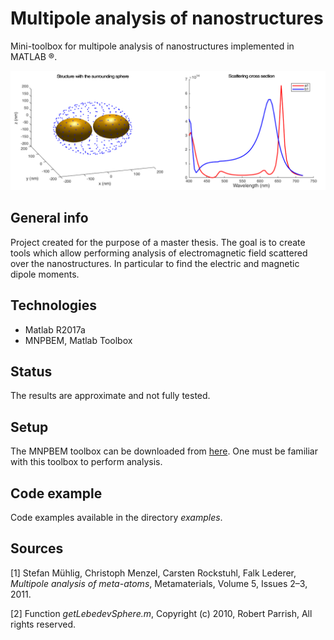 # Multipole analysis of nanostructures
Mini-toolbox for multipole analysis of nanostructures implemented in MATLAB &reg;.

![Obrazek1](./images/two_spheres_stacked.png) 

## General info
Project created for the purpose of a master thesis. The goal is to create tools which allow performing analysis of electromagnetic field scattered over the nanostructures. In particular to find the electric and magnetic dipole moments.

## Technologies
* Matlab R2017a
* MNPBEM, Matlab Toolbox

## Status
The results are approximate and not fully tested.

## Setup
The MNPBEM toolbox can be downloaded from [here](http://physik.uni-graz.at/mnpbem/). One must be familiar with this toolbox to perform analysis. 

## Code example
Code examples available in the directory *examples*.

## Sources
[1] Stefan Mühlig, Christoph Menzel, Carsten Rockstuhl, Falk Lederer, *Multipole analysis of meta-atoms*, Metamaterials, Volume 5, Issues 2–3, 2011.

[2] Function *getLebedevSphere.m*, Copyright (c) 2010, Robert Parrish, All rights reserved.